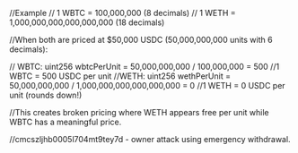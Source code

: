 //Example
// 1 WBTC = 100,000,000 (8 decimals)
// 1 WETH = 1,000,000,000,000,000,000 (18 decimals)

//When both are priced at $50,000 USDC (50,000,000,000 units with 6 decimals):

// WBTC:
uint256 wbtcPerUnit = 50,000,000,000 / 100,000,000 = 500
//1 WBTC = 500 USDC per unit
//WETH:
uint256 wethPerUnit = 50,000,000,000 / 1,000,000,000,000,000,000 = 0
//1 WETH = 0 USDC per unit (rounds down!)

//This creates broken pricing where WETH appears free per unit while WBTC has a meaningful price.

//cmcszljhb0005l704mt9tey7d - owner attack using emergency withdrawal.
